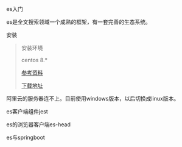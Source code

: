 es入门

es是全文搜索领域一个成熟的框架，有一套完善的生态系统。

安装

> 安装环境
>
> centos 8.*
>
> [参考资料](https://www.chengxulvtu.com/install-elasticsearch-7-8-on-centos8/)
>
> [下载地址](https://www.elastic.co/cn/downloads/elasticsearch)

阿里云的服务器连不上。目前使用windows版本，以后切换成linux版本。



es客户端组件jest





es的浏览器客户端es-head



es与springboot









